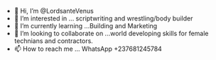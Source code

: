 - 👋 Hi, I’m @LordsanteVenus
- 👀 I’m interested in ... scriptwriting and wrestling/body builder
- 🌱 I’m currently learning ...Building and Marketing
- 💞️ I’m looking to collaborate on ...world developing skills for female technians and contractors.
- 📫 How to reach me ... WhatsApp +237681245784

<!---
LordsanteVenus/LordsanteVenus is a ✨script writer and a builder who aspired to have greater chances of exposure. special in building training body builders✨ repository because its a woman's mind,emulating DeRock and to be like him. `README.md` (this file) appears on your GitHub profile.
You can click the Preview link to take a look at your changes.
--->
